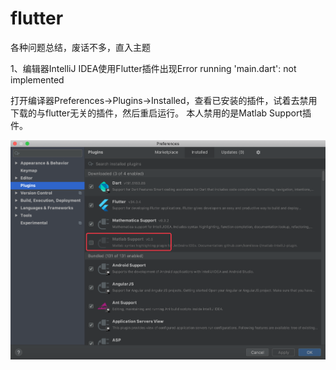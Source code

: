 # flutter
各种问题总结，废话不多，直入主题

1、编辑器IntelliJ IDEA使用Flutter插件出现Error running 'main.dart': not implemented

打开编译器Preferences->Plugins->Installed，查看已安装的插件，试着去禁用下载的与flutter无关的插件，然后重启运行。
本人禁用的是Matlab Support插件。
<!-- <img src="https://github.com/271285136/image/blob/master/1.png?raw=true">-->
<!--[![png1][]][png1-url]  -->
![png1][]

[png1]:https://github.com/271285136/image/blob/master/1.png?raw=true
[png1-url]:https://github.com/271285136/image/
